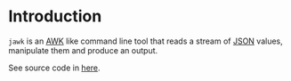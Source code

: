 # Introduction
`jawk` is an [AWK](https://en.wikipedia.org/wiki/AWK) like command line tool that reads a stream of [JSON](https://en.wikipedia.org/wiki/JSON) values, manipulate them and produce an output.

See source code in [here](https://github.com/yift/jawk).

